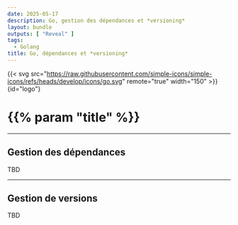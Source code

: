 ```yaml
---
date: 2025-05-17
description: Go, gestion des dépendances et *versioning*
layout: bundle
outputs: [ "Reveal" ]
tags:
  - Golang
title: Go, dépendances et *versioning*
---
```


{{< svg src="https://raw.githubusercontent.com/simple-icons/simple-icons/refs/heads/develop/icons/go.svg" remote="true" width="150" >}}
{id="logo"}

# {{% param "title" %}}

---

## Gestion des dépendances

TBD

---

## Gestion de versions

TBD
